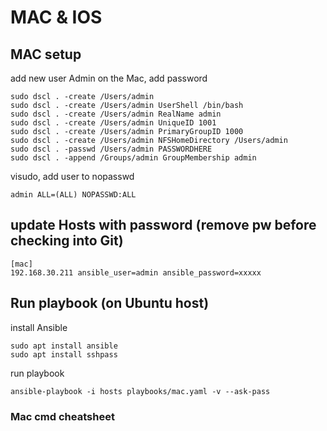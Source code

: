 # MAC & IOS

## MAC setup
add new user Admin on the Mac, add password

    sudo dscl . -create /Users/admin
    sudo dscl . -create /Users/admin UserShell /bin/bash
    sudo dscl . -create /Users/admin RealName admin
    sudo dscl . -create /Users/admin UniqueID 1001
    sudo dscl . -create /Users/admin PrimaryGroupID 1000
    sudo dscl . -create /Users/admin NFSHomeDirectory /Users/admin
    sudo dscl . -passwd /Users/admin PASSWORDHERE
    sudo dscl . -append /Groups/admin GroupMembership admin


visudo, add user to nopasswd

    admin ALL=(ALL) NOPASSWD:ALL


## update Hosts with password (remove pw before checking into Git)
    [mac]
    192.168.30.211 ansible_user=admin ansible_password=xxxxx

## Run playbook (on Ubuntu host)
install Ansible
    
    sudo apt install ansible
    sudo apt install sshpass

run playbook

    ansible-playbook -i hosts playbooks/mac.yaml -v --ask-pass


### Mac cmd cheatsheet

